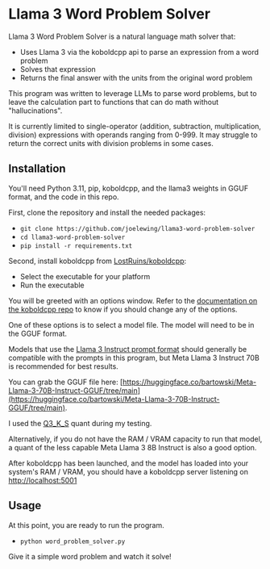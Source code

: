 # Llama 3 Word Problem Solver

Llama 3 Word Problem Solver is a natural language math solver that:

- Uses Llama 3 via the koboldcpp api to parse an expression from a word problem
- Solves that expression
- Returns the final answer with the units from the original word problem


This program was written to leverage LLMs to parse word problems, but to leave the calculation part to functions that can do math without "hallucinations".

It is currently limited to single-operator (addition, subtraction, multiplication, division) expressions with operands ranging from 0-999. It may struggle to return the correct units with division problems in some cases.

## Installation

You'll need Python 3.11, pip, koboldcpp, and the llama3 weights in GGUF format, and the code in this repo.

First, clone the repository and install the needed packages:
- `git clone https://github.com/joelewing/llama3-word-problem-solver`
- `cd llama3-word-problem-solver`
- `pip install -r requirements.txt`

Second, install koboldcpp from [LostRuins/koboldcpp](https://github.com/LostRuins/koboldcpp): 
- Select the executable for your platform
- Run the executable

You will be greeted with an options window. Refer to the [documentation on the koboldcpp repo](https://github.com/LostRuins/koboldcpp/wiki) to know if you should change any of the options.

One of these options is to select a model file. The model will need to be in the GGUF format. 

Models that use the [Llama 3 Instruct prompt format](https://llama.meta.com/docs/model-cards-and-prompt-formats/meta-llama-3/) should generally be compatible with the prompts in this program, but Meta Llama 3 Instruct 70B is recommended for best results. 

You can grab the GGUF file here: [https://huggingface.co/bartowski/Meta-Llama-3-70B-Instruct-GGUF/tree/main](https://huggingface.co/bartowski/Meta-Llama-3-70B-Instruct-GGUF/tree/main). 

I used the [Q3_K_S](https://huggingface.co/bartowski/Meta-Llama-3-70B-Instruct-GGUF/blob/main/Meta-Llama-3-70B-Instruct-Q3_K_S.gguf) quant during my testing. 

Alternatively, if you do not have the RAM / VRAM capacity to run that model, a quant of the less capable Meta Llama 3 8B Instruct is also a good option.

After koboldcpp has been launched, and the model has loaded into your system's RAM / VRAM, you should have a koboldcpp server listening on [http://localhost:5001](http://localhost:5001)

## Usage

At this point, you are ready to run the program.
- `python word_problem_solver.py`

Give it a simple word problem and watch it solve!



